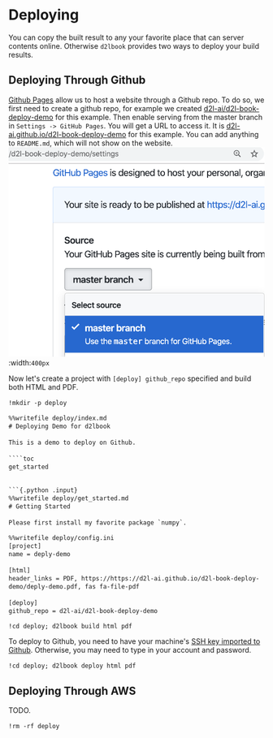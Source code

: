 # Deploying

You can copy the built result to any your favorite place that can server contents online. Otherwise `d2lbook` provides two ways to deploy your build results.

## Deploying Through Github

[Github Pages](https://pages.github.com/) allow us to host a website through a Github repo. To do so, we first need to create a github repo, for example we created [d2l-ai/d2l-book-deploy-demo](https://github.com/d2l-ai/d2l-book-deploy-demo) for this example. Then enable serving from the master branch in `Settings -> GitHub Pages`. You will get a URL to access it. It is [d2l-ai.github.io/d2l-book-deploy-demo](https://d2l-ai.github.io/d2l-book-deploy-demo/) for this example. You can add anything to `README.md`, which will not show on the website. 
![Enable serving from master branch at Github](../img/github_pages.png)
:width:`400px`

Now let's create a project with `[deploy] github_repo` specified and build both HTML and PDF. 

```{.python .input}
!mkdir -p deploy
```

```{.python .input}
%%writefile deploy/index.md
# Deploying Demo for d2lbook 

This is a demo to deploy on Github. 

````toc
get_started
````
```

```{.python .input}
%%writefile deploy/get_started.md
# Getting Started

Please first install my favorite package `numpy`.
```

```{.python .input}
%%writefile deploy/config.ini
[project]
name = deply-demo

[html]
header_links = PDF, https://https://d2l-ai.github.io/d2l-book-deploy-demo/deply-demo.pdf, fas fa-file-pdf
    
[deploy]
github_repo = d2l-ai/d2l-book-deploy-demo
```

```{.python .input}
!cd deploy; d2lbook build html pdf
```

To deploy to Github, you need to have your machine's [SSH key imported to Github](https://github.com/settings/keys). Otherwise, you may need to type in your account and password. 

```{.python .input}
!cd deploy; d2lbook deploy html pdf 
```

## Deploying Through AWS

TODO.

```{.python .input}
!rm -rf deploy
```
